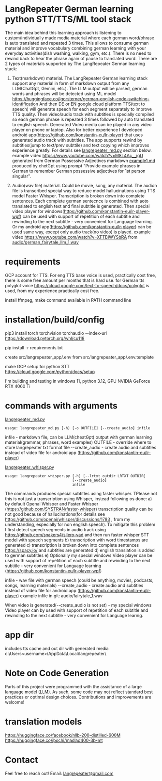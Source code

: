 # LangRepeater German learning python STT/TTS/ML tool stack
The main idea behind this learning approach is listening to custom/individually made media material where each german word/phrase is auto translated and repeated 3 times. This allows to consume german material and improve vocabulary combining german learning with your everyday activities(dish washing, walking, gym, etc.). There is no need to rewind back to hear the phrase again of pause to translated word.
There are 2 types of materials supported by The LangRepeater German learning stack: 
1. Text(markdown) material. The LangRepeater German learning stack support any material in form of markdown output from any LLM(ChatGpt, Gemini, etc.).
The LLM output will be parsed, german words and phrases will be detected using ML model https://huggingface.co/igorsterner/german-english-code-switching-identification
And then DE or EN google cloud platform TTS(text to speech) will generate speech for each segment separately to improve TTS quality.
Then video/audio track with subtitles is specially compiled so each german phrase is repeated 3 times followed by auto translated to english speech.
Generated Video media can be played in any video player on phone or laptop. Also for better experience I developed android app(https://github.com/konstantin-eu/lr-player) that uses generated audio track with subtitles. The app supports rewind by subtitles(jump to text/prev subttile) and text copying which improves experience greatly. For details see [langrepeater_md.py](src/langrepeater_md.py) section below.
example video https://www.youtube.com/watch?v=M8L4Ac__jgU generated from German Possessive Adjectives markdown [example1.md](examples_md/example1.md) produced by chetGpt using prompt "Provide example phrases in German to remember German possessive adjectives for 1st person singular".  

2. Audio(wav file) material. Could be movie, song, any material. The audion file is transcribed special way to reduce model hallucinations using TTS model Faster Whisper. Transcription is broken down into complete sentences. Each complete german sentecnce is combined with aoto translated to english text and final subtitle is generated. Then special video player for windows(https://github.com/konstantin-eu/lr-player-wpf) can be used with support of repetition of each subtitle and rewinding to the next subtitle - very convenient for Language learning. Or my android app(https://github.com/konstantin-eu/lr-player) can be used same way, except only audio track(no video) is played.
example video https://www.youtube.com/watch?v=XFTBIWYSbRA from [audio/german_fairytale_llm_1.wav](audio/german_fairytale_llm_1.wav)

# requirements
GCP account for TTS. For eng TTS base voice is used, practically cost free, there is some free amount per months that is hard use.
for German tts polyglot voice https://cloud.google.com/text-to-speech/docs/polyglot is used, from my experience practically cost free.

install ffmpeg, make command available in PATH command line

# installation/build/config

pip3 install torch torchvision torchaudio --index-url https://download.pytorch.org/whl/cu118

pip install -r requirements.txt

create src/langrepeater_app/.env from src/langrepeater_app/.env.template

make GCP setup for python STT https://cloud.google.com/python/docs/setup

I'm building and testing in windows 11, python 3.12, GPU NVIDIA GeForce RTX 4060 Ti


# commands with arguments
[langrepeater_md.py](src/langrepeater_md.py)
```
usage: langrepeater_md.py [-h] [-o OUTFILE] [--create_audio] infile
```
infile - markdown file, can be LLM(cheatGpt) output with german learning material(grammar, phrases, word examples)
OUTFILE - override where to store langrepeater txt format file
--create_audio - create audio and subtitles instead of video file for android app (https://github.com/konstantin-eu/lr-player)


[langrepeater_whisper.py](src/langrepeater_whisper.py)
~~~
usage: langrepeater_whisper.py [-h] [--lrtxt_outdir LRTXT_OUTDIR]
                               [--create_audio]
                               infile
~~~
The commands produces special subtitles using faster whisper. TPlease not this is not just a transcription using Whisper, instead following os done:
a) by default Openai Whisper and Faster Whisper (https://github.com/SYSTRAN/faster-whisper) transcription quality can be not good because of hallucinations(for details see https://github.com/openai/whisper/discussions/1783 , from my understanding, especially for non english speech). To mitigate this problem I first detect speech segments in audio track using https://github.com/snakers4/silero-vad and then run faster whisper STT model with speech segments
b) transcription with word timestamps are generated
c) transcription is broken down into complete sentences https://spacy.io/ and subtitles are generated
d) english translation is added to german subtitles
e) Optionally my special windows Video player can be used with support of repetition of each subtitle and rewinding to the next subtitle - very convenient for Language learning (https://github.com/konstantin-eu/lr-player-wpf)

infile - wav file with german speech (could be anything, movies, podcasts, songs, learning materials)
--create_audio - create audio and subtitles instead of video file for android app (https://github.com/konstantin-eu/lr-player)
example infile in git:
audio/fairytale_1.wav

When video is generated(--create_audio is not set) - my special windows Video player can by used with support of repetition of each subtitle and rewinding to the next subtitle - very convenient for Language learnig. 


# app dir
includes tts cache and out dir with generated media
c:\Users\<username>\AppData\Local\langrepeater\


# Note on Code Generation
Parts of this project were programmed with the assistance of a large language model (LLM).
As such, some code may not reflect standard best practices or optimal design choices.
Contributions and improvements are welcome!

# translation models
https://huggingface.co/facebook/nllb-200-distilled-600M
https://huggingface.co/jbochi/madlad400-3b-mt


# Contact
Feel free to reach out!
Email: [langrepeater@gmail.com](mailto:langrepeater@gmail.com)
